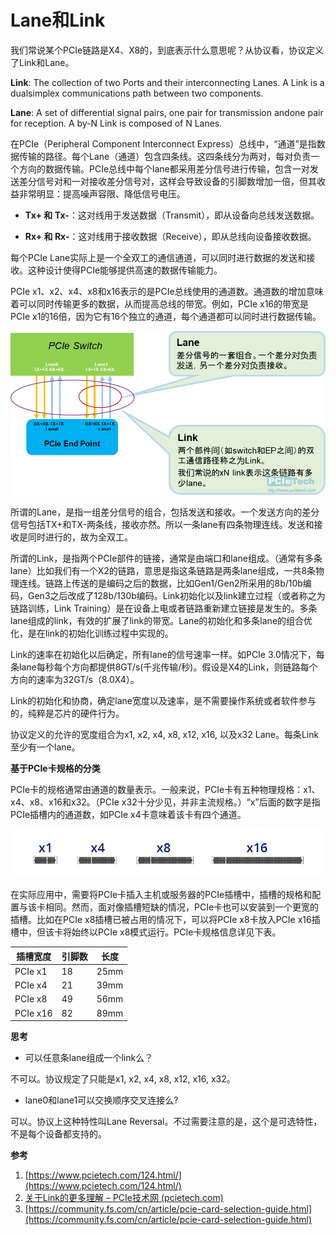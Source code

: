# Lane和Link

我们常说某个PCIe链路是X4、X8的，到底表示什么意思呢？从协议看，协议定义了Link和Lane。

**Link**: The collection of two Ports and their interconnecting Lanes. A Link is a dualsimplex communications path between two components.

**Lane**: A set of differential signal pairs, one pair for transmission andone pair for reception. A by-N Link is composed of N Lanes.

在PCIe（Peripheral Component Interconnect Express）总线中，“通道”是指数据传输的路径。每个Lane（通道）包含四条线。这四条线分为两对，每对负责一个方向的数据传输。PCIe总线中每个lane都采用差分信号进行传输，包含一对发送差分信号对和一对接收差分信号对，这样会导致设备的引脚数增加一倍，但其收益非常明显：提高噪声容限、降低信号电压。

- **Tx+ 和 Tx-**：这对线用于发送数据（Transmit），即从设备向总线发送数据。

- **Rx+ 和 Rx-**：这对线用于接收数据（Receive），即从总线向设备接收数据。

每个PCIe Lane实际上是一个全双工的通信通道，可以同时进行数据的发送和接收。这种设计使得PCIe能够提供高速的数据传输能力。

PCIe x1、x2、x4、x8和x16表示的是PCIe总线使用的通道数。通道数的增加意味着可以同时传输更多的数据，从而提高总线的带宽。例如，PCIe x16的带宽是PCIe x1的16倍，因为它有16个独立的通道，每个通道都可以同时进行数据传输。

![](images/lanelink.png)

所谓的Lane，是指一组差分信号的组合，包括发送和接收。一个发送方向的差分信号包括TX+和TX-两条线，接收亦然。所以一条lane有四条物理连线。发送和接收是同时进行的，故为全双工。

所谓的Link，是指两个PCIe部件的链接，通常是由端口和lane组成。（通常有多条lane）比如我们有一个X2的链路，意思是指这条链路是两条lane组成，一共8条物理连线。链路上传送的是编码之后的数据，比如Gen1/Gen2所采用的8b/10b编码，Gen3之后改成了128b/130b编码。Link初始化以及link建立过程（或者称之为链路训练，Link Training）是在设备上电或者链路重新建立链接是发生的。多条lane组成的link，有效的扩展了link的带宽。Lane的初始化和多条lane的组合优化，是在link的初始化训练过程中实现的。

Link的速率在初始化以后确定，所有lane的信号速率一样。如PCIe 3.0情况下，每条lane每秒每个方向都提供8GT/s(千兆传输/秒)。假设是X4的Link，则链路每个方向的速率为32GT/s（8.0X4）。

Link的初始化和协商，确定lane宽度以及速率，是不需要操作系统或者软件参与的，纯粹是芯片的硬件行为。

协议定义的允许的宽度组合为x1, x2, x4, x8, x12, x16, 以及x32 Lane。每条Link至少有一个lane。

**基于PCIe卡规格的分类**

PCIe卡的规格通常由通道的数量表示。一般来说，PCIe卡有五种物理规格：x1、x4、x8、x16和x32。（PCIe x32十分少见，并非主流规格。）“x”后面的数字是指PCIe插槽内的通道数，如PCIe x4卡意味着该卡有四个通道。

![](images/_1585046580_HZvAytpGoc.jpg)

在实际应用中，需要将PCIe卡插入主机或服务器的PCIe插槽中，插槽的规格和配置与该卡相同。然而，面对像插槽短缺的情况，PCIe卡也可以安装到一个更宽的插槽。比如在PCIe x8插槽已被占用的情况下，可以将PCIe x8卡放入PCIe x16插槽中，但该卡将始终以PCIe x8模式运行。PCIe卡规格信息详见下表。

| 插槽宽度 | 引脚数 | 长度 |
| -------- | ------ | ---- |
| PCIe x1  | 18     | 25mm |
| PCIe x4  | 21     | 39mm |
| PCIe x8  | 49     | 56mm |
| PCIe x16 | 82     | 89mm |

**思考**

- 可以任意条lane组成一个link么？

不可以。协议规定了只能是x1, x2, x4, x8, x12, x16, x32。

- lane0和lane1可以交换顺序交叉连接么?

可以。协议上这种特性叫Lane Reversal。不过需要注意的是，这个是可选特性，不是每个设备都支持的。



**参考**

1. [https://www.pcietech.com/124.html/](https://www.pcietech.com/124.html/)
1. [关于Link的更多理解 – PCIe技术网 (pcietech.com)](https://www.pcietech.com/128.html/)
1. [https://community.fs.com/cn/article/pcie-card-selection-guide.html](https://community.fs.com/cn/article/pcie-card-selection-guide.html)

